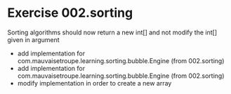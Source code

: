 # Exercise 002.sorting

Sorting algorithms should now return a new int[] and not modify the int[] given in argument 
- add implementation for com.mauvaisetroupe.learning.sorting.bubble.Engine (from 002.sorting)
- add implementation for com.mauvaisetroupe.learning.sorting.bubble.Engine (from 002.sorting)
- modify implementation in order to create a new array


